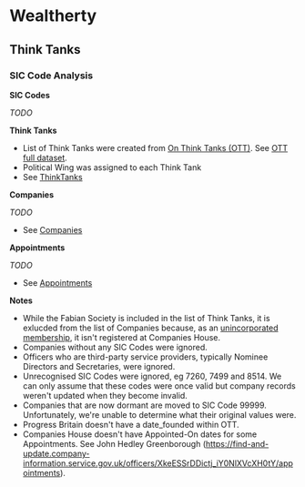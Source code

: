 # Wealtherty

## Think Tanks
### SIC Code Analysis 

**SIC Codes**

*TODO*

**Think Tanks**

- List of Think Tanks were created from [On Think Tanks (OTT)](https://onthinktanks.org/).  See [OTT full dataset](https://airtable.com/app5Tu5McTOQC3pYw/shrnWdKAQxofzjZg4/tblr8Lc3OsoygJ7og).
- Political Wing was assigned to each Think Tank
- See [ThinkTanks](Wealtherty.ThinkTanks/Resources/ThinkTanks.csv)

**Companies**

*TODO*

- See [Companies](Wealtherty.ThinkTanks/Resources/Companies.csv)

**Appointments**

*TODO*

- See [Appointments](Wealtherty.ThinkTanks/Resources/Appointments.csv)

**Notes**
- While the Fabian Society is included in the list of Think Tanks, it is exlucded from the list of Companies because, as an [unincorporated membership](https://fabians.org.uk/about-us/accountability/), it isn't registered at Companies House.
- Companies without any SIC Codes were ignored.
- Officers who are third-party service providers, typically Nominee Directors and Secretaries, were ignored.
- Unrecognised SIC Codes were ignored, eg 7260, 7499 and 8514.  We can only assume that these codes were once valid but company records weren't updated when they become invalid.
- Companies that are now dormant are moved to SIC Code 99999.  Unfortunately, we're unable to determine what their original values were.
- Progress Britain doesn't have a date_founded within OTT.
- Companies House doesn't have Appointed-On dates for some Appointments.  See John Hedley Greenborough (https://find-and-update.company-information.service.gov.uk/officers/XkeESSrDDictj_iY0NlXVcXH0tY/appointments).  